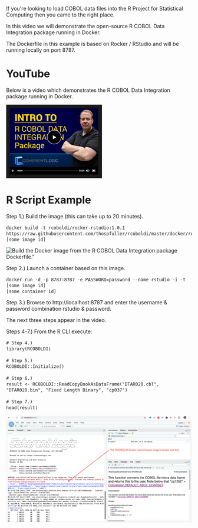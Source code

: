If you're looking to load COBOL data files into the R Project for Statistical Computing then you came to the right place.

In this video we will demonstrate the open-source R COBOL Data Integration package running in Docker.

The Dockerfile in this example is based on Rocker / RStudio and will be running locally on port 8787.

# YouTube

Below is a video which demonstrates the R COBOL Data Integration package running in Docker.

<a href="http://www.youtube.com/watch?feature=player_embedded&v=rBIrvUA788M" target="_blank"><img src="images/Introduction_To_RCOBOLDI_Data_Integration_Package_Static_Movie_Image.png" alt="Introduction To RCOBOLDI Data Integration Package" width="240" height="180" border="10" /></a>

# R Script Example

Step 1.) Build the image (this can take up to 20 minutes).

```
docker build -t rcoboldi/rocker-rstudio:1.0.1 https://raw.githubusercontent.com/thospfuller/rcoboldi/master/docker/rocker/rstudio/Dockerfile
[some image id]
```

![Build the Docker image from the R COBOL Data Integration package Dockerfile."](https://github.com/thospfuller/rcoboldi/tree/master/images/RCOBOLDI_StepOneBuildDockerImage.png "Build the Docker image from the R COBOL Data Integration package Dockerfile.")

Step 2.) Launch a container based on this image.

```
docker run -d -p 8787:8787 -e PASSWORD=password --name rstudio -i -t [some image id]
[some container id]
```

Step 3.) Browse to http://localhost:8787 and enter the username & password combination rstudio & password.

The next three steps appear in the video.

Steps 4-7.) From the R CLI execute:
```
# Step 4.)
library(RCOBOLDI)

# Step 5.)
RCOBOLDI::Initialize()

# Step 6.)
result <- RCOBOLDI::ReadCopyBookAsDataFrame("DTAR020.cbl", "DTAR020.bin", "Fixed Length Binary", "cp037")

# Step 7.)
head(result)
```

![An example of the R COBOL Data Integration Package loading a file with the inputFileStructure set to "Fixed Length Binary" and the font set to "cp037". This should work out-of-the-box with a container built from the rcoboldi:rocker-rstudio image."](images/RCOBOLDI-RockerRStudio.png "An example of the R COBOL Data Integration Package loading a file with the inputFileStructure set to 'Fixed Length Binary' and the font set to 'cp037'. This should work out-of-the-box with a container built from the rcoboldi:rocker-rstudio image.")
